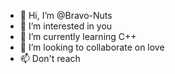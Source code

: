 - 👋 Hi, I’m @Bravo-Nuts
- 👀 I’m interested in you
- 🌱 I’m currently learning C++
- 💞️ I’m looking to collaborate on love
- 📫 Don't reach

<!---
Bravo-Nuts/Bravo-Nuts is a ✨ special ✨ repository because its `README.md` (this file) appears on your GitHub profile.
You can click the Preview link to take a look at your changes.
--->
